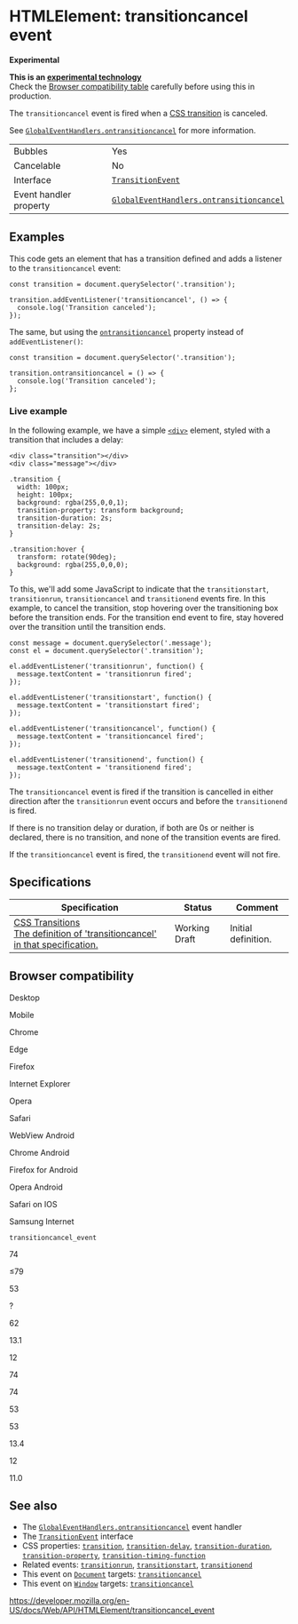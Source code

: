 # HTMLElement: transitioncancel event

**Experimental**

**This is an [experimental technology](https://developer.mozilla.org/en-US/docs/MDN/Guidelines/Conventions_definitions#experimental)**  
Check the [Browser compatibility table](#browser_compatibility) carefully before using this in production.

The `transitioncancel` event is fired when a [CSS transition](https://developer.mozilla.org/en-US/docs/Web/CSS/CSS_Transitions/Using_CSS_transitions) is canceled.

See [`GlobalEventHandlers.ontransitioncancel`](../globaleventhandlers/ontransitioncancel) for more information.

<table><tbody><tr class="odd"><td>Bubbles</td><td>Yes</td></tr><tr class="even"><td>Cancelable</td><td>No</td></tr><tr class="odd"><td>Interface</td><td><a href="../transitionevent"><code>TransitionEvent</code></a></td></tr><tr class="even"><td>Event handler property</td><td><a href="../globaleventhandlers/ontransitioncancel"><code>GlobalEventHandlers.ontransitioncancel</code></a></td></tr></tbody></table>

## Examples

This code gets an element that has a transition defined and adds a listener to the `transitioncancel` event:

    const transition = document.querySelector('.transition');

    transition.addEventListener('transitioncancel', () => {
      console.log('Transition canceled');
    });

The same, but using the [`ontransitioncancel`](../globaleventhandlers/ontransitioncancel) property instead of `addEventListener()`:

    const transition = document.querySelector('.transition');

    transition.ontransitioncancel = () => {
      console.log('Transition canceled');
    };

### Live example

In the following example, we have a simple [`<div>`](https://developer.mozilla.org/en-US/docs/Web/HTML/Element/div) element, styled with a transition that includes a delay:

    <div class="transition"></div>
    <div class="message"></div>

    .transition {
      width: 100px;
      height: 100px;
      background: rgba(255,0,0,1);
      transition-property: transform background;
      transition-duration: 2s;
      transition-delay: 2s;
    }

    .transition:hover {
      transform: rotate(90deg);
      background: rgba(255,0,0,0);
    }

To this, we'll add some JavaScript to indicate that the `transitionstart`, `transitionrun`, `transitioncancel` and `transitionend` events fire. In this example, to cancel the transition, stop hovering over the transitioning box before the transition ends. For the transition end event to fire, stay hovered over the transition until the transition ends.

    const message = document.querySelector('.message');
    const el = document.querySelector('.transition');

    el.addEventListener('transitionrun', function() {
      message.textContent = 'transitionrun fired';
    });

    el.addEventListener('transitionstart', function() {
      message.textContent = 'transitionstart fired';
    });

    el.addEventListener('transitioncancel', function() {
      message.textContent = 'transitioncancel fired';
    });

    el.addEventListener('transitionend', function() {
      message.textContent = 'transitionend fired';
    });

The `transitioncancel` event is fired if the transition is cancelled in either direction after the `transitionrun` event occurs and before the `transitionend` is fired.

If there is no transition delay or duration, if both are 0s or neither is declared, there is no transition, and none of the transition events are fired.

If the `transitioncancel` event is fired, the `transitionend` event will not fire.

## Specifications

<table><thead><tr class="header"><th>Specification</th><th>Status</th><th>Comment</th></tr></thead><tbody><tr class="odd"><td><a href="https://drafts.csswg.org/css-transitions/#transitioncancel">CSS Transitions<br />
<span class="small">The definition of 'transitioncancel' in that specification.</span></a></td><td><span class="spec-wd">Working Draft</span></td><td>Initial definition.</td></tr></tbody></table>

## Browser compatibility

Desktop

Mobile

Chrome

Edge

Firefox

Internet Explorer

Opera

Safari

WebView Android

Chrome Android

Firefox for Android

Opera Android

Safari on IOS

Samsung Internet

`transitioncancel_event`

74

≤79

53

?

62

13.1

12

74

74

53

53

13.4

12

11.0

## See also

- The [`GlobalEventHandlers.ontransitioncancel`](../globaleventhandlers/ontransitioncancel) event handler
- The [`TransitionEvent`](../transitionevent) interface
- CSS properties: [`transition`](https://developer.mozilla.org/en-US/docs/Web/CSS/transition), [`transition-delay`](https://developer.mozilla.org/en-US/docs/Web/CSS/transition-delay), [`transition-duration`](https://developer.mozilla.org/en-US/docs/Web/CSS/transition-duration), [`transition-property`](https://developer.mozilla.org/en-US/docs/Web/CSS/transition-property), [`transition-timing-function`](https://developer.mozilla.org/en-US/docs/Web/CSS/transition-timing-function)
- Related events: [`transitionrun`](transitionrun_event), [`transitionstart`](transitionstart_event), [`transitionend`](transitionend_event)
- This event on [`Document`](../document) targets: [`transitioncancel`](../document/transitioncancel_event)
- This event on [`Window`](../window) targets: [`transitioncancel`](../window/transitioncancel_event)

<a href="https://developer.mozilla.org/en-US/docs/Web/API/HTMLElement/transitioncancel_event" class="_attribution-link">https://developer.mozilla.org/en-US/docs/Web/API/HTMLElement/transitioncancel_event</a>
